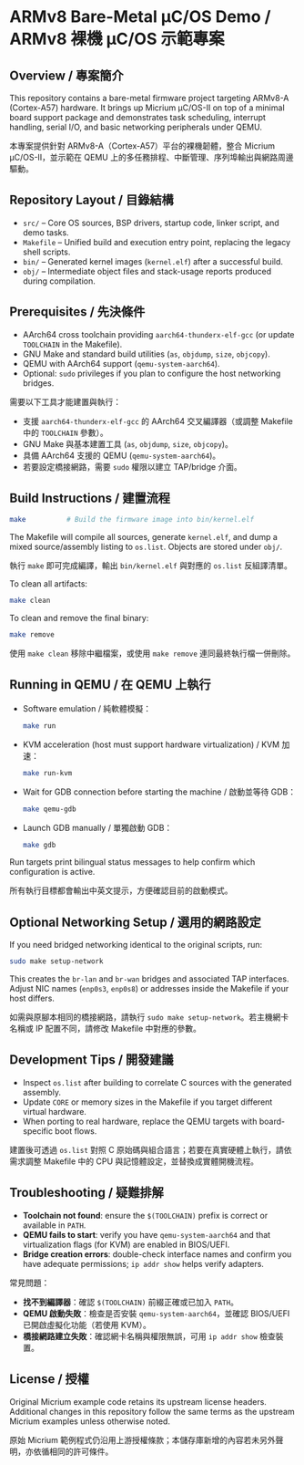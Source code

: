 # ARMv8 Bare-Metal µC/OS Demo / ARMv8 裸機 µC/OS 示範專案

## Overview / 專案簡介
This repository contains a bare-metal firmware project targeting ARMv8-A (Cortex-A57) hardware. It brings up Micrium µC/OS-II on top of a minimal board support package and demonstrates task scheduling, interrupt handling, serial I/O, and basic networking peripherals under QEMU.

本專案提供針對 ARMv8-A（Cortex-A57）平台的裸機韌體，整合 Micrium µC/OS-II，並示範在 QEMU 上的多任務排程、中斷管理、序列埠輸出與網路周邊驅動。

## Repository Layout / 目錄結構
- `src/` – Core OS sources, BSP drivers, startup code, linker script, and demo tasks.
- `Makefile` – Unified build and execution entry point, replacing the legacy shell scripts.
- `bin/` – Generated kernel images (`kernel.elf`) after a successful build.
- `obj/` – Intermediate object files and stack-usage reports produced during compilation.

## Prerequisites / 先決條件
- AArch64 cross toolchain providing `aarch64-thunderx-elf-gcc` (or update `TOOLCHAIN` in the Makefile).
- GNU Make and standard build utilities (`as`, `objdump`, `size`, `objcopy`).
- QEMU with AArch64 support (`qemu-system-aarch64`).
- Optional: `sudo` privileges if you plan to configure the host networking bridges.

需要以下工具才能建置與執行：
- 支援 `aarch64-thunderx-elf-gcc` 的 AArch64 交叉編譯器（或調整 Makefile 中的 `TOOLCHAIN` 參數）。
- GNU Make 與基本建置工具 (`as`, `objdump`, `size`, `objcopy`)。
- 具備 AArch64 支援的 QEMU (`qemu-system-aarch64`)。
- 若要設定橋接網路，需要 `sudo` 權限以建立 TAP/bridge 介面。

## Build Instructions / 建置流程
```bash
make          # Build the firmware image into bin/kernel.elf
```
The Makefile will compile all sources, generate `kernel.elf`, and dump a mixed source/assembly listing to `os.list`. Objects are stored under `obj/`.

執行 `make` 即可完成編譯，輸出 `bin/kernel.elf` 與對應的 `os.list` 反組譯清單。

To clean all artifacts:
```bash
make clean
```
To clean and remove the final binary:
```bash
make remove
```

使用 `make clean` 移除中繼檔案，或使用 `make remove` 連同最終執行檔一併刪除。

## Running in QEMU / 在 QEMU 上執行
- Software emulation / 純軟體模擬：
  ```bash
  make run
  ```
- KVM acceleration (host must support hardware virtualization) / KVM 加速：
  ```bash
  make run-kvm
  ```
- Wait for GDB connection before starting the machine / 啟動並等待 GDB：
  ```bash
  make qemu-gdb
  ```
- Launch GDB manually / 單獨啟動 GDB：
  ```bash
  make gdb
  ```

Run targets print bilingual status messages to help confirm which configuration is active.

所有執行目標都會輸出中英文提示，方便確認目前的啟動模式。

## Optional Networking Setup / 選用的網路設定
If you need bridged networking identical to the original scripts, run:
```bash
sudo make setup-network
```
This creates the `br-lan` and `br-wan` bridges and associated TAP interfaces. Adjust NIC names (`enp0s3`, `enp0s8`) or addresses inside the Makefile if your host differs.

如需與原腳本相同的橋接網路，請執行 `sudo make setup-network`。若主機網卡名稱或 IP 配置不同，請修改 Makefile 中對應的參數。

## Development Tips / 開發建議
- Inspect `os.list` after building to correlate C sources with the generated assembly.
- Update `CORE` or memory sizes in the Makefile if you target different virtual hardware.
- When porting to real hardware, replace the QEMU targets with board-specific boot flows.

建置後可透過 `os.list` 對照 C 原始碼與組合語言；若要在真實硬體上執行，請依需求調整 Makefile 中的 CPU 與記憶體設定，並替換成實體開機流程。

## Troubleshooting / 疑難排解
- **Toolchain not found**: ensure the `$(TOOLCHAIN)` prefix is correct or available in `PATH`.
- **QEMU fails to start**: verify you have `qemu-system-aarch64` and that virtualization flags (for KVM) are enabled in BIOS/UEFI.
- **Bridge creation errors**: double-check interface names and confirm you have adequate permissions; `ip addr show` helps verify adapters.

常見問題：
- **找不到編譯器**：確認 `$(TOOLCHAIN)` 前綴正確或已加入 `PATH`。
- **QEMU 啟動失敗**：檢查是否安裝 `qemu-system-aarch64`，並確認 BIOS/UEFI 已開啟虛擬化功能（若使用 KVM）。
- **橋接網路建立失敗**：確認網卡名稱與權限無誤，可用 `ip addr show` 檢查裝置。

## License / 授權
Original Micrium example code retains its upstream license headers. Additional changes in this repository follow the same terms as the upstream Micrium examples unless otherwise noted.

原始 Micrium 範例程式仍沿用上游授權條款；本儲存庫新增的內容若未另外聲明，亦依循相同的許可條件。
